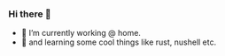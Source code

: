 ### Hi there 👋


- 🔭 I’m currently working @ home.
- 🌱 and learning some cool things like rust, nushell etc.
 

